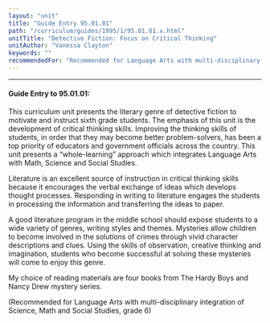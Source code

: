 ```yaml
---
layout: "unit"
title: "Guide Entry 95.01.01"
path: "/curriculum/guides/1995/1/95.01.01.x.html"
unitTitle: "Detective Fiction: Focus on Critical Thinking"
unitAuthor: "Vanessa Clayton"
keywords: ""
recommendedFor: "Recommended for Language Arts with multi-disciplinary integration of Science, Math and Social Studies, grade 6"
---
```

<body>
<hr/>
<h4>
Guide Entry to 95.01.01:
</h4>
This curriculum unit presents the literary genre of detective fiction to motivate and instruct sixth grade students. The emphasis of this unit is the development of critical thinking skills. Improving the thinking skills of students, in order that they may become better problem-solvers, has been a top priority of educators and government officials across the country. This unit presents a “whole-learning” approach which integrates Language Arts with Math, Science and Social Studies.
<p>
Literature is an excellent source of instruction in critical thinking skills because it encourages the verbal exchange of ideas which develops thought processes. Responding in writing to literature engages the students in processing the information and transferring the ideas to paper.
</p>
<p>
A good literature program in the middle school should expose students to a wide variety of genres, writing styles and themes. Mysteries allow children to become involved in the solutions of crimes through vivid character descriptions and clues. Using the skills of observation, creative thinking and imagination, students who become successful at solving these mysteries will come to enjoy this genre.
</p>
<p>
My choice of reading materials are four books from The Hardy Boys and Nancy Drew mystery series.
</p>
<p>
(Recommended for Language Arts with multi-disciplinary integration of Science, Math and Social Studies, grade 6)
</p>
</body>